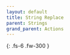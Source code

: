```yaml
---
layout: default
title: String Replace
parent: Strings
grand_parent: Actions
---
```

{: .fs-6 .fw-300 }

